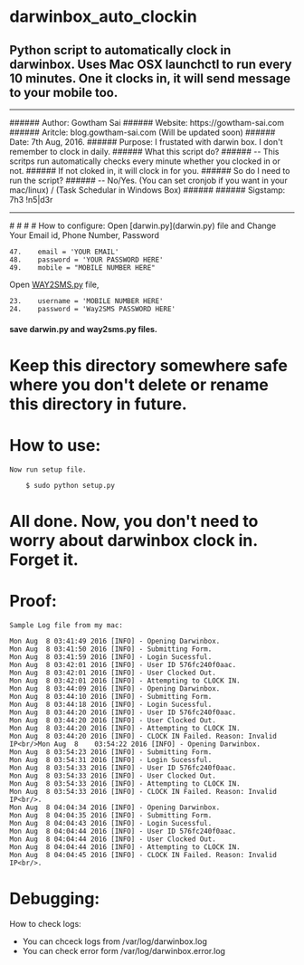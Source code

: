 # darwinbox_auto_clockin
## Python script to automatically clock in darwinbox. Uses Mac OSX launchctl to run every 10  minutes. One it clocks in, it will send message to your mobile too. 

<hr>
###### Author: Gowtham Sai
###### Website: https://gowtham-sai.com
###### Aritcle: blog.gowtham-sai.com (Will be updated soon)
###### Date: 7th Aug, 2016.
###### Purpose: I frustated with darwin box. I don't remember to clock in daily. 
###### What this script do?
######		-- This scritps run automatically checks every minute whether you clocked in or not.
######			If not cloked in, it will clock in for you. 
###### So do I need to run the script?
######		-- No/Yes. (You can set cronjob if you want in your mac/linux) / (Task Schedular in Windows Box)
######
###### Sigstamp: 7h3 !n5|d3r
<hr>
#
#
#
# How to configure:
Open [darwin.py](darwin.py) file and Change Your Email id, Phone Number, Password

    47.    email = 'YOUR EMAIL'
    48.    password = 'YOUR PASSWORD HERE'
    49.    mobile = "MOBILE NUMBER HERE"
        
Open [WAY2SMS.py](Way2SMS.py) file, 
    
    23.    username = 'MOBILE NUMBER HERE'
    24.    password = 'Way2SMS PASSWORD HERE'

#### save darwin.py and way2sms.py files. 
#
#
#
#
# Keep this directory somewhere safe where you don't delete or rename this directory in future.
#
#
# How to use:
            
` Now run setup file. `

        $ sudo python setup.py

# All done. Now, you don't need to worry about darwinbox clock in. Forget it. 
##
# Proof:
` Sample Log file from my mac: `

    Mon Aug  8 03:41:49 2016 [INFO] - Opening Darwinbox.
    Mon Aug  8 03:41:50 2016 [INFO] - Submitting Form.
    Mon Aug  8 03:41:59 2016 [INFO] - Login Sucessful.
    Mon Aug  8 03:42:01 2016 [INFO] - User ID 576fc240f0aac.
    Mon Aug  8 03:42:01 2016 [INFO] - User Clocked Out.
    Mon Aug  8 03:42:01 2016 [INFO] - Attempting to CLOCK IN.
    Mon Aug  8 03:44:09 2016 [INFO] - Opening Darwinbox.
    Mon Aug  8 03:44:10 2016 [INFO] - Submitting Form.
    Mon Aug  8 03:44:18 2016 [INFO] - Login Sucessful.
    Mon Aug  8 03:44:20 2016 [INFO] - User ID 576fc240f0aac.
    Mon Aug  8 03:44:20 2016 [INFO] - User Clocked Out.
    Mon Aug  8 03:44:20 2016 [INFO] - Attempting to CLOCK IN.
    Mon Aug  8 03:44:20 2016 [INFO] - CLOCK IN Failed. Reason: Invalid IP<br/>Mon Aug  8    03:54:22 2016 [INFO] - Opening Darwinbox.
    Mon Aug  8 03:54:23 2016 [INFO] - Submitting Form.
    Mon Aug  8 03:54:31 2016 [INFO] - Login Sucessful.
    Mon Aug  8 03:54:33 2016 [INFO] - User ID 576fc240f0aac.
    Mon Aug  8 03:54:33 2016 [INFO] - User Clocked Out.
    Mon Aug  8 03:54:33 2016 [INFO] - Attempting to CLOCK IN.
    Mon Aug  8 03:54:33 2016 [INFO] - CLOCK IN Failed. Reason: Invalid IP<br/>.
    Mon Aug  8 04:04:34 2016 [INFO] - Opening Darwinbox.
    Mon Aug  8 04:04:35 2016 [INFO] - Submitting Form.
    Mon Aug  8 04:04:43 2016 [INFO] - Login Sucessful.
    Mon Aug  8 04:04:44 2016 [INFO] - User ID 576fc240f0aac.
    Mon Aug  8 04:04:44 2016 [INFO] - User Clocked Out.
    Mon Aug  8 04:04:44 2016 [INFO] - Attempting to CLOCK IN.
    Mon Aug  8 04:04:45 2016 [INFO] - CLOCK IN Failed. Reason: Invalid IP<br/>.





# Debugging:
How to check logs:

* You can chceck logs from /var/log/darwinbox.log
* You can check error form  /var/log/darwinbox.error.log
